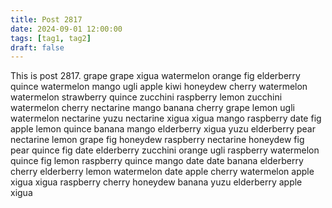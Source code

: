 ```yaml
---
title: Post 2817
date: 2024-09-01 12:00:00
tags: [tag1, tag2]
draft: false
---
```

This is post 2817.
grape
grape
xigua
watermelon
orange
fig
elderberry
quince
watermelon
mango
ugli
apple
kiwi
honeydew
cherry
watermelon
watermelon
strawberry
quince
zucchini
raspberry
lemon
zucchini
watermelon
cherry
nectarine
mango
banana
cherry
grape
lemon
ugli
watermelon
nectarine
yuzu
nectarine
xigua
xigua
mango
raspberry
date
fig
apple
lemon
quince
banana
mango
elderberry
xigua
yuzu
elderberry
pear
nectarine
lemon
grape
fig
honeydew
raspberry
nectarine
honeydew
fig
pear
quince
fig
date
elderberry
zucchini
orange
ugli
raspberry
watermelon
quince
fig
lemon
raspberry
quince
mango
date
date
banana
elderberry
cherry
elderberry
lemon
watermelon
date
apple
cherry
watermelon
apple
xigua
xigua
raspberry
cherry
honeydew
banana
yuzu
elderberry
apple
xigua
